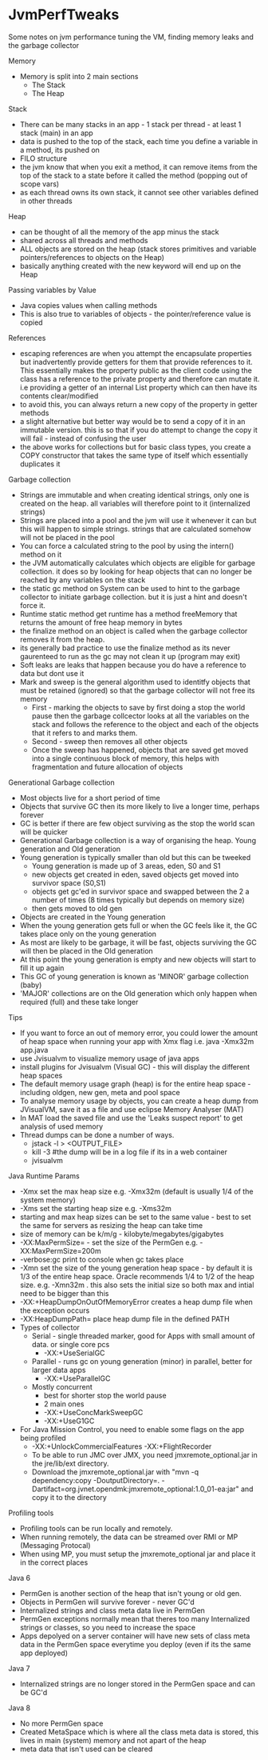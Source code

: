# JvmPerfTweaks
Some notes on jvm performance tuning the VM, finding memory leaks and the garbage collector

Memory
- Memory is split into 2 main sections
  - The Stack
  - The Heap

Stack
- There can be many stacks in an app - 1 stack per thread - at least 1 stack (main) in an app
- data is pushed to the top of the stack, each time you define a variable in a method, its pushed on
- FILO structure
- the jvm know that when you exit a method, it can remove items from the top of the stack to a state before it called the method (popping out of scope vars)
- as each thread owns its own stack, it cannot see other variables defined in other threads

Heap
- can be thought of all the memory of the app minus the stack
- shared across all threads and methods
- ALL objects are stored on the heap (stack stores primitives and variable pointers/references to objects on the Heap)
- basically anything created with the new keyword will end up on the Heap

Passing variables by Value
- Java copies values when calling methods
- This is also true to variables of objects - the pointer/reference value is copied

References
- escaping references are when you attempt the encapsulate properties but inadvertently provide getters for them that provide
references to it. This essentially makes the property public as the client code using the class has a reference to the private property
and therefore can mutate it. i.e providing a getter of an internal List property which can then have its contents clear/modified
- to avoid this, you can always return a new copy of the property in getter methods
- a slight alternative but better way would be to send a copy of it in an immutable version. this is so that if you do attempt
to change the copy it will fail - instead of confusing the user
- the above works for collections but for basic class types, you create a COPY constructor that takes the same type of itself which essentially duplicates it

Garbage collection
- Strings are immutable and when creating identical strings, only one is created on the heap. all variables will therefore point to it (internalized strings)
- Strings are placed into a pool and the jvm will use it whenever it can but this will happen to simple strings. strings that are calculated somehow will not be placed in the pool
- You can force a calculated string to the pool by using the intern() method on it
- the JVM automatically calculates which objects are eligible for garbage collection. it does so by looking for heap objects that can no longer be reached by any variables on the stack
- the static gc method on System can be used to hint to the garbage collector to initiate garbage collection. but it is just a hint and doesn't force it.
- Runtime static method get runtime has a method freeMemory that returns the amount of free heap memory in bytes
- the finalize method on an object is called when the garbage collector removes it from the heap.
- its generally bad practice to use the finalize method as its never gaurenteed to run as the gc may not clean it up (program may exit)
- Soft leaks are leaks that happen because you do have a reference to data but dont use it
- Mark and sweep is the general algorithm used to identitfy objects that must be retained (ignored) so that the garbage collector will not free its memory
  - First - marking the objects to save by first doing a stop the world pause then the garbage collcector looks at all the variables on the stack and follows the reference to the object and each of the objects that it refers to and marks them.
  - Second - sweep then removes all other objects
  - Once the sweep has happened, objects that are saved get moved into a single continuous block of memory, this helps with fragmentation and future allocation of objects

Generational Garbage collection
- Most objects live for a short period of time
- Objects that survive GC then its more likely to live a longer time, perhaps forever
- GC is better if there are few object surviving as the stop the world scan will be quicker
- Generational Garbage collection is a way of organising the heap. Young generation and Old generation
- Young generation is typically smaller than old but this can be tweeked
  - Young generation is made up of 3 areas, eden, S0 and S1
  - new objects get created in eden, saved objects get moved into survivor space (S0,S1)
  - objects get gc'ed in survivor space and swapped between the 2 a number of times (8 times typically but depends on memory size)
  - then gets moved to old gen
- Objects are created in the Young generation
- When the young generation gets full or when the GC feels like it, the GC takes place only on the young generation
- As most are likely to be garbage, it will be fast, objects surviving the GC will then be placed in the Old generation
- At this point the young generation is empty and new objects will start to fill it up again
- This GC of young generation is known as 'MINOR' garbage collection (baby)
- 'MAJOR' collections are on the Old generation which only happen when required (full) and these take longer


Tips
- If you want to force an out of memory error, you could lower the amount of heap space when running your app with Xmx flag i.e. java -Xmx32m app.java
- use Jvisualvm to visualize memory usage of java apps
- install plugins for Jvisualvm (Visual GC) - this will display the different heap spaces
- The default memory usage graph (heap) is for the entire heap space - including oldgen, new gen, meta and pool space
- To analyse memory usage by objects, you can create a heap dump from JVisualVM, save it as a file and use eclipse Memory Analyser (MAT)
- In MAT load the saved file and use the 'Leaks suspect report' to get analysis of used memory
- Thread dumps can be done a number of ways.
  - jstack -l <PID> > <OUTPUT_FILE>
  - kill -3 <PID> #the dump will be in a log file if its in a web container
  - jvisualvm

Java Runtime Params
- -Xmx set the max heap size e.g. -Xmx32m (default is usually 1/4 of the system memory)
- -Xms set the starting heap size e.g. -Xms32m
- starting and max heap sizes can be set to the same value - best to set the same for servers as resizing the heap can take time
- size of memory can be k/m/g - kilobyte/megabytes/gigabytes
- -XX:MaxPermSize=<size> - set the size of the PermGen e.g. -XX:MaxPermSize=200m
- -verbose:gc print to console when gc takes place
- -Xmn set the size of the young generation heap space - by default it is 1/3 of the entire heap space. Oracle recommends 1/4 to 1/2 of the heap size. e.g. -Xmn32m . this also sets the initial size so both max and intial need to be bigger than this
- -XX:+HeapDumpOnOutOfMemoryError creates a heap dump file when the exception occurs
- -XX:HeapDumpPath=<PATH> place heap dump file in the defined PATH
- Types of collector
  - Serial - single threaded marker, good for Apps with small amount of data. or single core pcs
    - -XX:+UseSerialGC
  - Parallel - runs gc on young generation (minor) in parallel, better for larger data apps
    - -XX:+UseParallelGC
  - Mostly concurrent
    - best for shorter stop the world pause
    - 2 main ones
    - -XX:+UseConcMarkSweepGC
    - -XX:+UseG1GC
- For Java Mission Control, you need to enable some flags on the app being profiled
  - -XX:+UnlockCommercialFeatures -XX:+FlightRecorder
  - To be able to run JMC over JMX, you need jmxremote_optional.jar in the jre/lib/ext directory.
  - Download the jmxremote_optional.jar with "mvn -q dependency:copy -DoutputDirectory=. -Dartifact=org.jvnet.opendmk:jmxremote_optional:1.0_01-ea:jar" and copy it to the directory

Profiling tools
- Profiling tools can be run locally and remotely.
- When running remotely, the data can be streamed over RMI or MP (Messaging Protocal)
- When using MP, you must setup the jmxremote_optional jar and place it in the correct places




Java 6
- PermGen is another section of the heap that isn't young or old gen.
- Objects in PermGen will survive forever - never GC'd
- Internalized strings and class meta data live in PermGen
- PermGen exceptions normally mean that theres too many Internalized strings or classes, so you need to increase the space
- Apps depolyed on a server container will have new sets of class meta data in the PermGen space everytime you deploy (even if its the same app deployed)

Java 7
- Internalized strings are no longer stored in the PermGen space and can be GC'd

Java 8
- No more PermGen space
- Created MetaSpace which is where all the class meta data is stored, this lives in main (system) memory and not apart of the heap
- meta data that isn't used can be cleared
